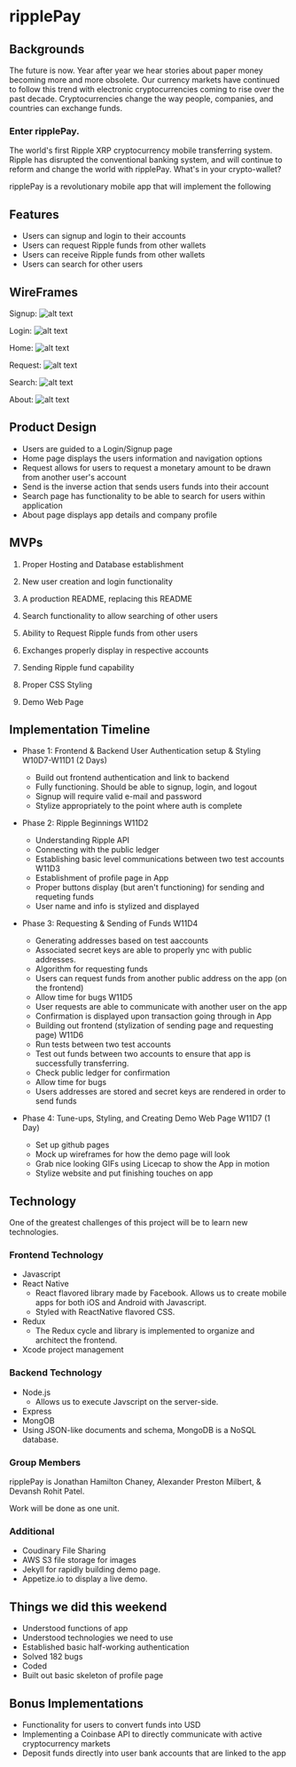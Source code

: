 # ripplePay

## Backgrounds

The future is now.  Year after year we hear stories about paper money becoming more and more obsolete.  Our currency markets have continued to follow this trend with electronic cryptocurrencies coming to rise over the past decade.  Cryptocurrencies change the way people, companies, and countries can exchange funds.

### Enter ripplePay.
The world's first Ripple XRP cryptocurrency mobile transferring system.  Ripple has disrupted the conventional banking system, and will continue to reform and change the world with ripplePay.  What's in your crypto-wallet?


ripplePay is a revolutionary mobile app that will implement the following
## Features
* Users can signup and login to their accounts
* Users can request Ripple funds from other wallets
* Users can receive Ripple funds from other wallets
* Users can search for other users

## WireFrames

Signup:
![alt text](https://user-images.githubusercontent.com/11024247/29013693-9b5bb4a6-7af9-11e7-9067-f14e55b4406c.png "Sign Up Page")

Login:
![alt text](https://user-images.githubusercontent.com/11024247/29013711-ab534ae0-7af9-11e7-9905-49f52c5671e9.png "Login Page")

Home:
![alt text](https://user-images.githubusercontent.com/11024247/29013765-1a1a7e44-7afa-11e7-8638-fa1f48640d00.png "Home Page")


Request:
![alt text](https://user-images.githubusercontent.com/11024247/29013770-24d8c782-7afa-11e7-92cf-cc2169ed5b5f.png "Request Page")

Search:
![alt text](https://user-images.githubusercontent.com/11024247/29013777-34f4b75c-7afa-11e7-8ee1-256050706240.png "Search Page")

About:
![alt text](https://user-images.githubusercontent.com/11024247/29013730-d0cbaca4-7af9-11e7-9979-5321e49a804f.png "About Page")


## Product Design
* Users are guided to a Login/Signup page
* Home page displays the users information and navigation options
* Request allows for users to request a monetary amount to be drawn from another user's account
* Send is the inverse action that sends users funds into their account
* Search page has functionality to be able to search for users within application
* About page displays app details and company profile

## MVPs

  1. Proper Hosting and Database establishment

  2. New user creation and login functionality

  3. A production README, replacing this README

  4. Search functionality to allow searching of other users

  5. Ability to Request Ripple funds from other users

  6. Exchanges properly display in respective accounts

  7. Sending Ripple fund capability

  8. Proper CSS Styling

  9. Demo Web Page


## Implementation Timeline

  * Phase 1: Frontend & Backend User Authentication setup & Styling 
  W10D7-W11D1 (2 Days)
    * Build out frontend authentication and link to backend
    * Fully functioning. Should be able to signup, login, and logout
    * Signup will require valid e-mail and password
    * Stylize appropriately to the point where auth is complete

  * Phase 2: Ripple Beginnings 
  W11D2
    * Understanding Ripple API
    * Connecting with the public ledger
    * Establishing basic level communications between two test accounts
  W11D3
    * Establishment of profile page in App
    * Proper buttons display (but aren't functioning) for sending and requeting funds
    * User name and info is stylized and displayed
    
  * Phase 3: Requesting & Sending of Funds
  W11D4
    * Generating addresses based on test aaccounts
    * Associated secret keys are able to properly ync with public addresses.
    * Algorithm for requesting funds
    * Users can request funds from another public address on the app (on the frontend)
    * Allow time for bugs
   W11D5 
    * User requests are able to communicate with another user on the app
    * Confirmation is displayed upon transaction going through in App
    * Building out frontend (stylization of sending page and requesting page)
   W11D6
    * Run tests between two test accounts
    * Test out funds between two accounts to ensure that app is successfully transferring.  
    * Check public ledger for confirmation
    * Allow time for bugs 
    * Users addresses are stored and secret keys are rendered in order to send funds


  * Phase 4: Tune-ups, Styling, and Creating Demo Web Page W11D7 (1 Day)
    * Set up github pages
    * Mock up wireframes for how the demo page will look
    * Grab nice looking GIFs using Licecap to show the App in motion
    * Stylize website and put finishing touches on app


## Technology
One of the greatest challenges of this project will be to learn new technologies.

### Frontend Technology
* Javascript
* React Native
  * React flavored library made by Facebook. Allows us to create mobile apps for both iOS and Android with Javascript.
  * Styled with ReactNative flavored CSS.
* Redux
  * The Redux cycle and library is implemented to organize and architect the frontend.
* Xcode project management


### Backend Technology
* Node.js
  * Allows us to execute Javscript on the server-side.
* Express
* MongOB
* Using JSON-like documents and schema, MongoDB is a NoSQL database.

### Group Members

ripplePay is Jonathan Hamilton Chaney, Alexander Preston Milbert, & Devansh Rohit Patel.

Work will be done as one unit.

### Additional
* Coudinary File Sharing
* AWS S3 file storage for images
* Jekyll for rapidly building demo page.
* Appetize.io to display a live demo.

## Things we did this weekend
* Understood functions of app
* Understood technologies we need to use
* Established basic half-working authentication
* Solved 182 bugs
* Coded
* Built out basic skeleton of profile page

## Bonus Implementations
* Functionality for users to convert funds into USD
* Implementing a Coinbase API to directly communicate with active cryptocurrency markets
* Deposit funds directly into user bank accounts that are linked to the app
